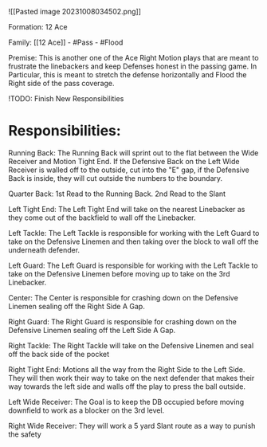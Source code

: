 
![[Pasted image 20231008034502.png]]


Formation:
12 Ace

Family:
[[12 Ace]] - #Pass - #Flood

Premise:
This is another one of the Ace Right Motion plays that are meant to frustrate the linebackers and keep Defenses honest in the passing game. In Particular, this is meant to stretch the defense horizontally and Flood the Right side of the pass coverage. 


!TODO: Finish New Responsibilities
# Responsibilities:

Running Back:
The Running Back will sprint out to the flat between the Wide Receiver and Motion Tight End. If the Defensive Back on the Left Wide Receiver is walled off to the outside, cut into the "E" gap, if the Defensive Back is inside, they will cut outside the numbers to the boundary. 

Quarter Back:
1st Read to the Running Back. 
2nd Read to the Slant 

Left Tight End:
The Left Tight End will take on the nearest Linebacker as they come out of the backfield to wall off the Linebacker. 

Left Tackle:
The Left Tackle is responsible for working with the Left Guard to take on the Defensive Linemen and then taking over the block to wall off the underneath defender. 

Left Guard:
The Left Guard is responsible for working with the Left Tackle to take on the Defensive Linemen before moving up to take on the 3rd Linebacker. 

Center:
The Center is responsible for crashing down on the Defensive Linemen
sealing off the Right Side A Gap. 

Right Guard:
The Right Guard is responsible for crashing down on the Defensive Linemen sealing off the Left Side A Gap. 

Right Tackle:
The Right Tackle will take on the Defensive Linemen and seal off the back side of the pocket

Right Tight End:
Motions all the way from the Right Side to the Left Side. They will then work their way to take on the next defender that makes their way towards the left side and walls off the play to press the ball outside. 


Left Wide Receiver:
The Goal is to keep the DB occupied before moving downfield to work as a blocker on the 3rd level. 

Right Wide Receiver:
They will work a 5 yard Slant route as a way to punish the safety